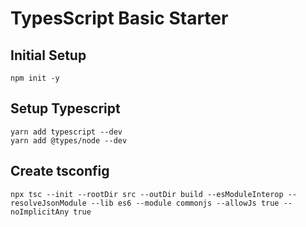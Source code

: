 # TypesScript Basic Starter
## Initial Setup
`npm init -y`

## Setup Typescript
```
yarn add typescript --dev
yarn add @types/node --dev
```

## Create tsconfig
`npx tsc --init --rootDir src --outDir build --esModuleInterop --resolveJsonModule --lib es6 --module commonjs --allowJs true --noImplicitAny true`